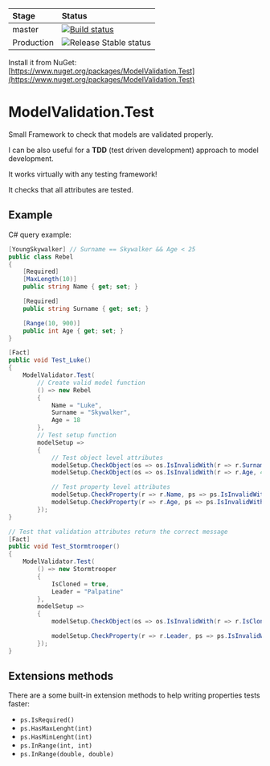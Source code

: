 | Stage      | Status  |
|:-----------|:--------|
| master     | [![Build status](https://matteobortolazzo.visualstudio.com/CouchDB.NET/_apis/build/status/CI%20-%20Production)](https://matteobortolazzo.visualstudio.com/CouchDB.NET/_build/latest?definitionId=15) |
| Production | ![Release Stable status](https://matteobortolazzo.vsrm.visualstudio.com/_apis/public/Release/badge/ff4c14e0-5b2c-4782-b8ad-eb540731c000/3/4)                                                         |

Install it from NuGet: [https://www.nuget.org/packages/ModelValidation.Test](https://www.nuget.org/packages/ModelValidation.Test)

# ModelValidation.Test

Small Framework to check that models are validated properly.

I can be also useful for a **TDD** (test driven development) approach to model development.

It works virtually with any testing framework!

It checks that all attributes are tested.

## Example

C# query example:

```csharp
[YoungSkywalker] // Surname == Skywalker && Age < 25
public class Rebel
{
    [Required]
    [MaxLength(10)]
    public string Name { get; set; }

    [Required]
    public string Surname { get; set; }

    [Range(10, 900)]
    public int Age { get; set; }
}

[Fact]
public void Test_Luke()
{
    ModelValidator.Test(
        // Create valid model function
        () => new Rebel
        {
            Name = "Luke",
            Surname = "Skywalker",
            Age = 18
        },
        // Test setup function
        modelSetup => 
        {
            // Test object level attributes
            modelSetup.CheckObject(os => os.IsInvalidWith(r => r.Surname, "Organa"));
            modelSetup.CheckObject(os => os.IsInvalidWith(r => r.Age, 42));

            // Test property level attributes
            modelSetup.CheckProperty(r => r.Name, ps => ps.IsInvalidWith(null).IsInvalidWith("Lukelongname"));
            modelSetup.CheckProperty(r => r.Age, ps => ps.IsInvalidWith(901).IsInvalidWith(9));
        });
}

// Test that validation attributes return the correct message
[Fact]
public void Test_Stormtrooper()
{
    ModelValidator.Test(
        () => new Stormtrooper
        {
            IsCloned = true,
            Leader = "Palpatine"
        },
        modelSetup =>
        {
            modelSetup.CheckObject(os => os.IsInvalidWith(r => r.IsCloned, false), "Trooper must be a clone.");

            modelSetup.CheckProperty(r => r.Leader, ps => ps.IsInvalidWith(null, "Sith leader is required."));
        });
}
```

## Extensions methods

There are a some built-in extension methods to help writing properties tests faster:

* `ps.IsRequired()`
* `ps.HasMaxLenght(int)`
* `ps.HasMinLenght(int)`
* `ps.InRange(int, int)`
* `ps.InRange(double, double)`